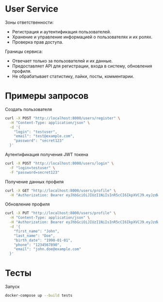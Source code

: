 # User Service

Зоны ответственности:
- Регистрация и аутентификация пользователей.
- Хранение и управление информацией о пользователях и их ролях.
- Проверка прав доступа.

Границы сервиса:
- Отвечает только за пользователей и их данные.
- Предоставляет API для регистрации, входа в систему, обновления профиля.
- Не обрабатывает статистику, лайки, посты, комментарии.

# Примеры запросов

Создать пользователя

```bash
curl -X POST "http://localhost:8000/users/register" \
  -H "Content-Type: application/json" \
  -d '{
    "login": "testuser",
    "email": "test@example.com",
    "password": "secret123"
  }'
```

Аутентификация получения JWT токена

```bash
curl -X POST "http://localhost:8000/users/login" \
  -F "login=testuser" \
  -F "password=secret123"
```

Получение данных профиля

```bash
curl -X GET "http://localhost:8000/users/profile" \
  -H "Authorization: Bearer eyJhbGciOiJIUzI1NiIsInR5cCI6IkpXVCJ9.eyJzdWIiOiJzdHJpbmczIiwiZXhwIjoxNzQyNTcxMTU1fQ.zkgsKwmdf-OfhDkO2_lckxB7z1CPLBqiAruKPXR-lto"
```

Обновление профиля

```bash
curl -X PUT "http://localhost:8000/users/profile" \
  -H "Content-Type: application/json" \
  -H "Authorization: Bearer eyJhbGciOiJIUzI1NiIsInR5cCI6IkpXVCJ9.eyJzdWIiOiJ0ZXN0dXNlciIsImV4cCI6MTc0MTcyMjUyNH0.0XdtUfq0MOPT9cMKnTSEyc8jN3jsKgunfG5_Hmnunzs" \
  -d '{
    "first_name": "John",
    "last_name": "Doe",
    "birth_date": "1990-01-01",
    "phone": "1234567890",
    "email": "john.doe@example.com"
  }'
```

# Тесты

Запуск

```bash
docker-compose up --build tests
```
